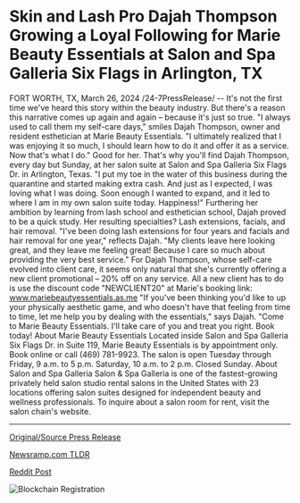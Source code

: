 # Skin and Lash Pro Dajah Thompson Growing a Loyal Following for Marie Beauty Essentials at Salon and Spa Galleria Six Flags in Arlington, TX

FORT WORTH, TX, March 26, 2024 /24-7PressRelease/ -- It's not the first time we've heard this story within the beauty industry. But there's a reason this narrative comes up again and again – because it's just so true.  "I always used to call them my self-care days," smiles Dajah Thompson, owner and resident esthetician at Marie Beauty Essentials. "I ultimately realized that I was enjoying it so much, I should learn how to do it and offer it as a service. Now that's what I do."  Good for her. That's why you'll find Dajah Thompson, every day but Sunday, at her salon suite at Salon and Spa Galleria Six Flags Dr. in Arlington, Texas.  "I put my toe in the water of this business during the quarantine and started making extra cash. And just as I expected, I was loving what I was doing. Soon enough I wanted to expand, and it led to where I am in my own salon suite today. Happiness!"  Furthering her ambition by learning from lash school and esthetician school, Dajah proved to be a quick study. Her resulting specialties? Lash extensions, facials, and hair removal.  "I've been doing lash extensions for four years and facials and hair removal for one year," reflects Dajah. "My clients leave here looking great, and they leave me feeling great! Because I care so much about providing the very best service."  For Dajah Thompson, whose self-care evolved into client care, it seems only natural that she's currently offering a new client promotional – 20% off on any service. All a new client has to do is use the discount code "NEWCLIENT20" at Marie's booking link: www.mariebeautyessentials.as.me  "If you've been thinking you'd like to up your physically aesthetic game, and who doesn't have that feeling from time to time, let me help you by dealing with the essentials," says Dajah. "Come to Marie Beauty Essentials. I'll take care of you and treat you right.   Book today!  About Marie Beauty Essentials Located inside Salon and Spa Galleria Six Flags Dr. in Suite 119, Marie Beauty Essentials is by appointment only. Book online or call (469) 781-9923. The salon is open Tuesday through Friday, 9 a.m. to 5 p.m. Saturday, 10 a.m. to 2 p.m. Closed Sunday.  About Salon and Spa Galleria Salon & Spa Galleria is one of the fastest-growing privately held salon studio rental salons in the United States with 23 locations offering salon suites designed for independent beauty and wellness professionals. To inquire about a salon room for rent, visit the salon chain's website. 

---

[Original/Source Press Release](https://www.24-7pressrelease.com/press-release/509549/skin-and-lash-pro-dajah-thompson-growing-a-loyal-following-for-marie-beauty-essentials-at-salon-and-spa-galleria-six-flags-in-arlington-tx)
                    

[Newsramp.com TLDR](None) 



[Reddit Post](https://www.reddit.com/r/newsramp/comments/1bo1o0s/passion_for_selfcare_turned_into_successful/) 



![Blockchain Registration](https://cdn.newsramp.app/24-7PressRelease/qrcode/243/26/linec0Qo.webp)